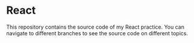 # React
This repository contains the source code of my React practice. You can navigate to different branches to see the source code on different topics.
